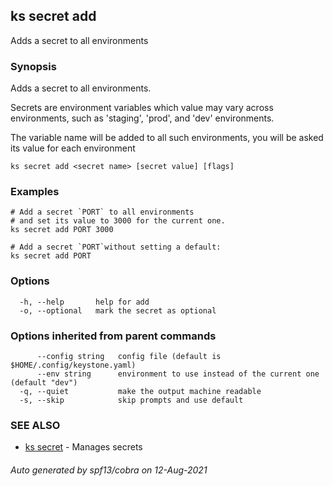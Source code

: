 ## ks secret add

Adds a secret to all environments

### Synopsis

Adds a secret to all environments.

Secrets are environment variables which value may vary
across environments, such as 'staging', 'prod',
and 'dev' environments.

The variable name will be added to all such environments,
you will be asked its value for each environment


```
ks secret add <secret name> [secret value] [flags]
```

### Examples

```
# Add a secret `PORT` to all environments
# and set its value to 3000 for the current one.
ks secret add PORT 3000

# Add a secret `PORT`without setting a default:
ks secret add PORT
```

### Options

```
  -h, --help       help for add
  -o, --optional   mark the secret as optional
```

### Options inherited from parent commands

```
      --config string   config file (default is $HOME/.config/keystone.yaml)
      --env string      environment to use instead of the current one (default "dev")
  -q, --quiet           make the output machine readable
  -s, --skip            skip prompts and use default
```

### SEE ALSO

* [ks secret](ks_secret.md)	 - Manages secrets

###### Auto generated by spf13/cobra on 12-Aug-2021
